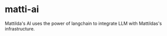 # matti-ai
Mattilda's AI uses the power of langchain to integrate LLM with Mattildas's infrastructure.
